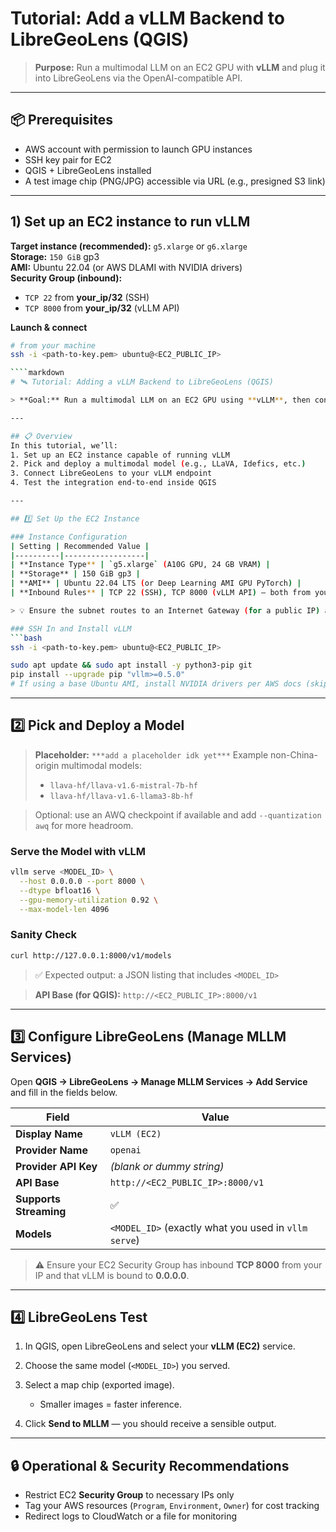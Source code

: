# Tutorial: Add a vLLM Backend to LibreGeoLens (QGIS)

> **Purpose:** Run a multimodal LLM on an EC2 GPU with **vLLM** and plug it into LibreGeoLens via the OpenAI-compatible API.

---

## 📦 Prerequisites
- AWS account with permission to launch GPU instances
- SSH key pair for EC2
- QGIS + LibreGeoLens installed
- A test image chip (PNG/JPG) accessible via URL (e.g., presigned S3 link)

---

## 1) Set up an EC2 instance to run vLLM

**Target instance (recommended):** `g5.xlarge` or `g6.xlarge`  
**Storage:** `150 GiB` gp3  
**AMI:** Ubuntu 22.04 (or AWS DLAMI with NVIDIA drivers)  
**Security Group (inbound):**
- `TCP 22` from **your_ip/32** (SSH)
- `TCP 8000` from **your_ip/32** (vLLM API)

**Launch & connect**
```bash
# from your machine
ssh -i <path-to-key.pem> ubuntu@<EC2_PUBLIC_IP>

````markdown
# 🛰️ Tutorial: Adding a vLLM Backend to LibreGeoLens (QGIS)

> **Goal:** Run a multimodal LLM on an EC2 GPU using **vLLM**, then connect it to **LibreGeoLens** for inference through the OpenAI-compatible API.

---

## 📋 Overview
In this tutorial, we’ll:
1. Set up an EC2 instance capable of running vLLM  
2. Pick and deploy a multimodal model (e.g., LLaVA, Idefics, etc.)  
3. Connect LibreGeoLens to your vLLM endpoint  
4. Test the integration end-to-end inside QGIS  

---

## 1️⃣ Set Up the EC2 Instance

### Instance Configuration
| Setting | Recommended Value |
|----------|------------------|
| **Instance Type** | `g5.xlarge` (A10G GPU, 24 GB VRAM) |
| **Storage** | 150 GiB gp3 |
| **AMI** | Ubuntu 22.04 LTS (or Deep Learning AMI GPU PyTorch) |
| **Inbound Rules** | TCP 22 (SSH), TCP 8000 (vLLM API) — both from your IP/32 |

> 💡 Ensure the subnet routes to an Internet Gateway (for a public IP) and that the instance actually has a **Public IPv4 address**.

### SSH In and Install vLLM
```bash
ssh -i <path-to-key.pem> ubuntu@<EC2_PUBLIC_IP>

sudo apt update && sudo apt install -y python3-pip git
pip install --upgrade pip "vllm>=0.5.0"
# If using a base Ubuntu AMI, install NVIDIA drivers per AWS docs (skip if using a DLAMI)
````

---

## 2️⃣ Pick and Deploy a Model

> **Placeholder:** `***add a placeholder idk yet***`
> Example non-China-origin multimodal models:
>
> * `llava-hf/llava-v1.6-mistral-7b-hf`
> * `llava-hf/llava-v1.6-llama3-8b-hf`

> Optional: use an AWQ checkpoint if available and add `--quantization awq` for more headroom.

### Serve the Model with vLLM

```bash
vllm serve <MODEL_ID> \
  --host 0.0.0.0 --port 8000 \
  --dtype bfloat16 \
  --gpu-memory-utilization 0.92 \
  --max-model-len 4096
```

### Sanity Check

```bash
curl http://127.0.0.1:8000/v1/models
```

> ✅ Expected output: a JSON listing that includes `<MODEL_ID>`

> **API Base (for QGIS):** `http://<EC2_PUBLIC_IP>:8000/v1`

---

## 3️⃣ Configure LibreGeoLens (Manage MLLM Services)

Open **QGIS → LibreGeoLens → Manage MLLM Services → Add Service** and fill in the fields below.

| Field                  | Value                                                |
| ---------------------- | ---------------------------------------------------- |
| **Display Name**       | `vLLM (EC2)`                                         |
| **Provider Name**      | `openai`                                             |
| **Provider API Key**   | *(blank or dummy string)*                            |
| **API Base**           | `http://<EC2_PUBLIC_IP>:8000/v1`                     |
| **Supports Streaming** | ✅                                                   |
| **Models**             | `<MODEL_ID>` (exactly what you used in `vllm serve`) |

> ⚠️ Ensure your EC2 Security Group has inbound **TCP 8000** from your IP and that vLLM is bound to **0.0.0.0**.

---

## 4️⃣ LibreGeoLens Test

1. In QGIS, open LibreGeoLens and select your **vLLM (EC2)** service.
2. Choose the same model (`<MODEL_ID>`) you served.
3. Select a map chip (exported image).

   * Smaller images = faster inference.
4. Click **Send to MLLM** — you should receive a sensible output.


---

## 🔒 Operational & Security Recommendations

* Restrict EC2 **Security Group** to necessary IPs only
* Tag your AWS resources (`Program`, `Environment`, `Owner`) for cost tracking
* Redirect logs to CloudWatch or a file for monitoring
